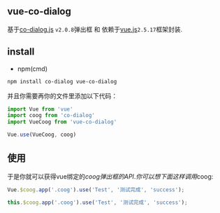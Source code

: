 ## vue-co-dialog
基于[co-dialog.js](https://github.com/ZWLTZ/co-dialog) `v2.0.8`弹出框 和 依赖于[vue.js](https://cn.vuejs.org/v2/guide/)`2.5.17`框架封装.

## install
  - npm(cmd)

```bash
npm install co-dialog vue-co-dialog
```

并且你需要再你的文件里添加以下代码：

```js
import Vue from 'vue'
import coog from 'co-dialog'
import VueCoog from 'vue-co-dialog'

Vue.use(VueCoog, coog)
```

## 使用

于是你就可以获得vue绑定的$coog弹出框的API.
你可以想下面这样调用$coog:
```js
Vue.$coog.app('.coog').use('Test', '测试完成', 'success');

this.$coog.app('.coog').use('Test', '测试完成', 'success');
```
